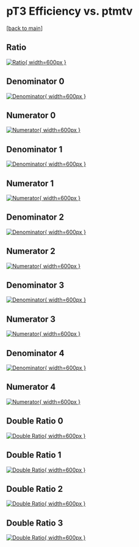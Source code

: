 # pT3 Efficiency vs. ptmtv

[[back to main](./)]



## Ratio

[![Ratio](../mtv/var/pT3_xtr_13_0_eff_ptmtv.png){ width=600px }](../mtv/var/pT3_xtr_13_0_eff_ptmtv.pdf)

## Denominator 0

[![Denominator](../mtv/den/pT3_xtr_13_0_eff_ptmtv_den0.png){ width=600px }](../mtv/den/pT3_xtr_13_0_eff_ptmtv_den0.pdf)

## Numerator 0

[![Numerator](../mtv/num/pT3_xtr_13_0_eff_ptmtv_num0.png){ width=600px }](../mtv/num/pT3_xtr_13_0_eff_ptmtv_num0.pdf)

## Denominator 1

[![Denominator](../mtv/den/pT3_xtr_13_0_eff_ptmtv_den1.png){ width=600px }](../mtv/den/pT3_xtr_13_0_eff_ptmtv_den1.pdf)

## Numerator 1

[![Numerator](../mtv/num/pT3_xtr_13_0_eff_ptmtv_num1.png){ width=600px }](../mtv/num/pT3_xtr_13_0_eff_ptmtv_num1.pdf)

## Denominator 2

[![Denominator](../mtv/den/pT3_xtr_13_0_eff_ptmtv_den2.png){ width=600px }](../mtv/den/pT3_xtr_13_0_eff_ptmtv_den2.pdf)

## Numerator 2

[![Numerator](../mtv/num/pT3_xtr_13_0_eff_ptmtv_num2.png){ width=600px }](../mtv/num/pT3_xtr_13_0_eff_ptmtv_num2.pdf)

## Denominator 3

[![Denominator](../mtv/den/pT3_xtr_13_0_eff_ptmtv_den3.png){ width=600px }](../mtv/den/pT3_xtr_13_0_eff_ptmtv_den3.pdf)

## Numerator 3

[![Numerator](../mtv/num/pT3_xtr_13_0_eff_ptmtv_num3.png){ width=600px }](../mtv/num/pT3_xtr_13_0_eff_ptmtv_num3.pdf)

## Denominator 4

[![Denominator](../mtv/den/pT3_xtr_13_0_eff_ptmtv_den4.png){ width=600px }](../mtv/den/pT3_xtr_13_0_eff_ptmtv_den4.pdf)

## Numerator 4

[![Numerator](../mtv/num/pT3_xtr_13_0_eff_ptmtv_num4.png){ width=600px }](../mtv/num/pT3_xtr_13_0_eff_ptmtv_num4.pdf)

## Double Ratio 0

[![Double Ratio](../mtv/ratio/pT3_xtr_13_0_eff_ptmtv_ratio0.png){ width=600px }](../mtv/ratio/pT3_xtr_13_0_eff_ptmtv_ratio0.pdf)

## Double Ratio 1

[![Double Ratio](../mtv/ratio/pT3_xtr_13_0_eff_ptmtv_ratio1.png){ width=600px }](../mtv/ratio/pT3_xtr_13_0_eff_ptmtv_ratio1.pdf)

## Double Ratio 2

[![Double Ratio](../mtv/ratio/pT3_xtr_13_0_eff_ptmtv_ratio2.png){ width=600px }](../mtv/ratio/pT3_xtr_13_0_eff_ptmtv_ratio2.pdf)

## Double Ratio 3

[![Double Ratio](../mtv/ratio/pT3_xtr_13_0_eff_ptmtv_ratio3.png){ width=600px }](../mtv/ratio/pT3_xtr_13_0_eff_ptmtv_ratio3.pdf)


